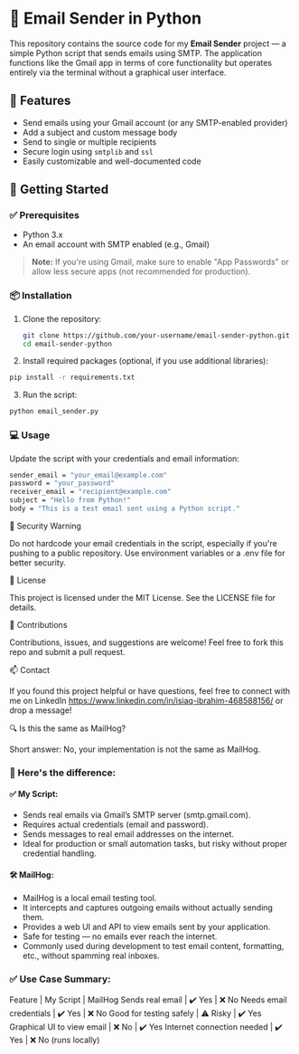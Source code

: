 # 📧 Email Sender in Python

This repository contains the source code for my **Email Sender** project — a simple Python script that sends emails using SMTP. The application functions like the Gmail app in terms of core functionality but operates entirely via the terminal without a graphical user interface.

## 🔧 Features

- Send emails using your Gmail account (or any SMTP-enabled provider)
- Add a subject and custom message body
- Send to single or multiple recipients
- Secure login using `smtplib` and `ssl`
- Easily customizable and well-documented code

## 🚀 Getting Started

### ✅ Prerequisites

- Python 3.x
- An email account with SMTP enabled (e.g., Gmail)

> **Note:** If you're using Gmail, make sure to enable "App Passwords" or allow less secure apps (not recommended for production).

### 📦 Installation

1. Clone the repository:
   ```bash
   git clone https://github.com/your-username/email-sender-python.git
   cd email-sender-python

2. Install required packages (optional, if you use additional libraries):
```bash
pip install -r requirements.txt
```

3. Run the script:
```bash
python email_sender.py
```

### 💻 Usage

Update the script with your credentials and email information:
```bash
sender_email = "your_email@example.com"
password = "your_password"
receiver_email = "recipient@example.com"
subject = "Hello from Python!"
body = "This is a test email sent using a Python script."
```

🔐 Security Warning

Do not hardcode your email credentials in the script, especially if you're pushing to a public repository. Use environment variables or a .env file for better security.

📄 License

This project is licensed under the MIT License. See the LICENSE file for details.

🙌 Contributions

Contributions, issues, and suggestions are welcome! Feel free to fork this repo and submit a pull request.

📫 Contact

If you found this project helpful or have questions, feel free to connect with me on LinkedIn https://www.linkedin.com/in/isiaq-ibrahim-468588156/ or drop a message!



🔍 Is this the same as MailHog?

Short answer: No, your implementation is not the same as MailHog.

### 🧠 Here's the difference:

#### ✅ My Script:
- Sends real emails via Gmail’s SMTP server (smtp.gmail.com).
- Requires actual credentials (email and password).
- Sends messages to real email addresses on the internet.
- Ideal for production or small automation tasks, but risky without proper credential handling.

#### 🛠️ MailHog:
- MailHog is a local email testing tool.
- It intercepts and captures outgoing emails without actually sending them.
- Provides a web UI and API to view emails sent by your application.
- Safe for testing — no emails ever reach the internet.
- Commonly used during development to test email content, formatting, etc., without spamming real inboxes.

### ✅ Use Case Summary:

Feature | My Script | MailHog
Sends real email | ✔️ Yes | ❌ No
Needs email credentials | ✔️ Yes | ❌ No
Good for testing safely | ⚠️ Risky | ✔️ Yes
Graphical UI to view email | ❌ No | ✔️ Yes
Internet connection needed | ✔️ Yes | ❌ No (runs locally)
